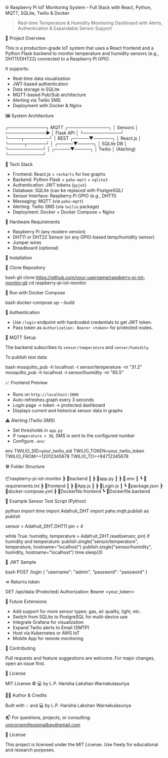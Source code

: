 🌐 Raspberry Pi IoT Monitoring System – Full Stack with React, Python, MQTT, SQLite, Twilio & Docker

> Real-time Temperature & Humidity Monitoring Dashboard with Alerts, Authentication & Expandable Sensor Support

🚀 Project Overview

This is a production-grade IoT system that uses a React frontend and a Python Flask backend to monitor temperature and humidity sensors (e.g., DHT11/DHT22) connected to a Raspberry Pi GPIO. 

It supports:

- Real-time data visualization
- JWT-based authentication
- Data storage in SQLite
- MQTT-based Pub/Sub architecture
- Alerting via Twilio SMS
- Deployment with Docker & Nginx

🖼️ System Architecture

┌────────────┐      MQTT       ┌─────────────┐
│  Sensors   │ ─────────────▶ │   Flask API │
└────────────┘                └────┬────────┘
│ REST
┌─────▼──────┐
│  React.js  │
└─────┬──────┘
│
┌─────▼─────┐
│ SQLite DB │
└───────────┘
│
┌─────▼─────┐
│  Twilio   │ (Alerting)
└───────────┘

🧰 Tech Stack

- Frontend: React.js + `recharts` for live graphs
- Backend: Python Flask + `paho-mqtt` + `sqlite3`
- Authentication: JWT tokens (`pyjwt`)
- Database: SQLite (can be replaced with PostgreSQL)
- Sensor Interface: Raspberry Pi GPIO (e.g., DHT11)
- Messaging: MQTT (via `paho-mqtt`)
- Alerting: Twilio SMS (via `twilio` package)
- Deployment: Docker + Docker Compose + Nginx

🔌 Hardware Requirements

- Raspberry Pi (any modern version)
- DHT11 or DHT22 Sensor (or any GPIO-based temp/humidity sensor)
- Jumper wires
- Breadboard (optional)

🔧 Installation

📁 Clone Repository

bash
git clone https://github.com/your-username/raspberry-pi-iot-monitor.git
cd raspberry-pi-iot-monitor

🐳 Run with Docker Compose

bash
docker-compose up --build

 🔐 Authentication

* Use `/login` endpoint with hardcoded credentials to get JWT token.
* Pass token as `Authorization: Bearer <token>` for protected routes.

📡 MQTT Setup

The backend subscribes to `sensor/temperature` and `sensor/humidity`.

To publish test data:

bash
mosquitto_pub -h localhost -t sensor/temperature -m "31.2"
mosquitto_pub -h localhost -t sensor/humidity -m "65.5"


📈 Frontend Preview

* Runs on `http://localhost:3000`
* Auto-refreshes graph every 3 seconds
* Login page → token → protected dashboard
* Displays current and historical sensor data in graphs

⚠️ Alerting (Twilio SMS)

* Set thresholds in `app.py`
* If `temperature > 30`, SMS is sent to the configured number
* Configure `.env`:

env
TWILIO_SID=your_twilio_sid
TWILIO_TOKEN=your_twilio_token
TWILIO_FROM=+12012345678
TWILIO_TO=+94712345678

🛠️ Folder Structure

📦raspberry-pi-iot-monitor
 ┣ 📁backend
 ┃ ┣ 📄app.py
 ┃ ┣ 📄.env
 ┃ ┗ 📄requirements.txt
 ┣ 📁frontend
 ┃ ┣ 📄App.js
 ┃ ┣ 📄Login.js
 ┃ ┗ 📄package.json
 ┣ 📄docker-compose.yml
 ┣ 📄Dockerfile.frontend
 ┗ 📄Dockerfile.backend

🧪 Example Sensor Test Script (Python)

python
import time
import Adafruit_DHT
import paho.mqtt.publish as publish

sensor = Adafruit_DHT.DHT11
pin = 4

while True:
    humidity, temperature = Adafruit_DHT.read(sensor, pin)
    if humidity and temperature:
        publish.single("sensor/temperature", temperature, hostname="localhost")
        publish.single("sensor/humidity", humidity, hostname="localhost")
    time.sleep(3)

🔐 JWT Sample

bash
POST /login
{
  "username": "admin",
  "password": "password"
}

=> Returns token

GET /api/data (Protected)
Authorization: Bearer <your_token>

🔮 Future Extensions

* Add support for more sensor types: gas, air quality, light, etc.
* Switch from SQLite to PostgreSQL for multi-device use
* Integrate Grafana for visualization
* Expand Twilio alerts to Email (SMTP)
* Host via Kubernetes or AWS IoT
* Mobile App for remote monitoring

🤝 Contributing

Pull requests and feature suggestions are welcome. For major changes, open an issue first.

📜 License

MIT License © 💻 by L.P. Harisha Lakshan Warnakulasuriya

👨‍💻 Author & Credits

Built with 💡 and 💻 by L.P. Harisha Lakshan Warnakulasuriya

📬 For questions, projects, or consulting: unicornprofessionalbay@gmail.com

📝 License

This project is licensed under the MIT License. Use freely for educational and research purposes.